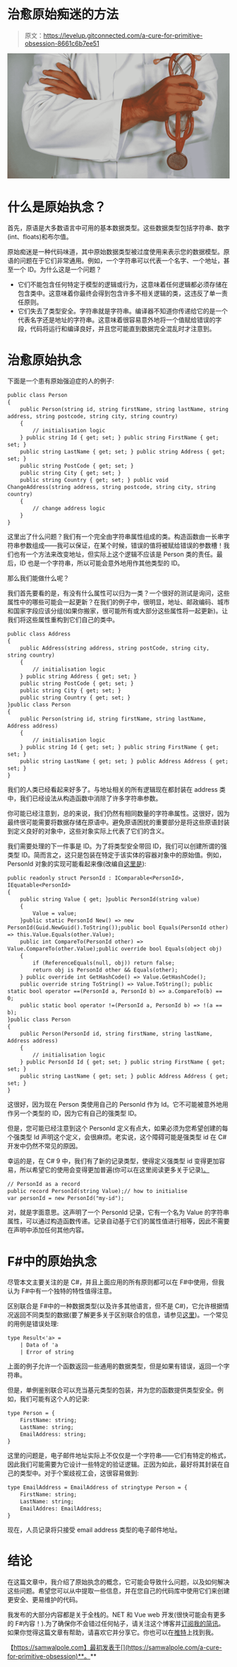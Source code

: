 # 治愈原始痴迷的方法

> 原文：<https://levelup.gitconnected.com/a-cure-for-primitive-obsession-8661c6b7ee51>

![](img/a178434d35cf144f116b80e7e0928940.png)

# 什么是原始执念？

首先，原语是大多数语言中可用的基本数据类型。这些数据类型包括字符串、数字(int、floats)和布尔值。

原始痴迷是一种代码味道，其中原始数据类型被过度使用来表示您的数据模型。原语的问题在于它们非常通用。例如，一个字符串可以代表一个名字、一个地址，甚至一个 ID。为什么这是一个问题？

*   它们不能包含任何特定于模型的逻辑或行为，这意味着任何逻辑都必须存储在包含类中。这意味着你最终会得到包含许多不相关逻辑的类，这违反了单一责任原则。
*   它们失去了类型安全。字符串就是字符串。编译器不知道你传递给它的是一个代表名字还是地址的字符串。这意味着很容易意外地将一个值赋给错误的字段，代码将运行和编译良好，并且您可能直到数据完全混乱时才注意到。

# 治愈原始执念

下面是一个患有原始强迫症的人的例子:

```
public class Person
{
    public Person(string id, string firstName, string lastName, string address, string postcode, string city, string country)
    {
        // initialisation logic
    } public string Id { get; set; } public string FirstName { get; set; }
    public string LastName { get; set; } public string Address { get; set; }
    public string PostCode { get; set; }
    public string City { get; set; }
    public string Country { get; set; } public void ChangeAddress(string address, string postcode, string city, string country)
    {
        // change address logic
    }
}
```

这里出了什么问题？我们有一个完全由字符串属性组成的类。构造函数由一长串字符串参数组成——我可以保证，在某个时候，错误的值将被赋给错误的参数槽！我们也有一个方法来改变地址，但实际上这个逻辑不应该是 Person 类的责任。最后，ID 也是一个字符串，所以可能会意外地用作其他类型的 ID。

那么我们能做什么呢？

我们首先要看的是，有没有什么属性可以归为一类？一个很好的测试是询问，这些属性中的哪些可能会一起更新？在我们的例子中，很明显，地址、邮政编码、城市和国家字段应该分组(如果你搬家，很可能所有或大部分这些属性将一起更新)。让我们将这些属性重构到它们自己的类中。

```
public class Address
{
    public Address(string address, string postCode, string city, string country)
    {
        // initialisation logic
    } public string Address { get; set; }
    public string PostCode { get; set; }
    public string City { get; set; }
    public string Country { get; set; }
}public class Person
{
    public Person(string id, string firstName, string lastName, Address address)
    {
        // initialisation logic
    } public string Id { get; set; } public string FirstName { get; set; }
    public string LastName { get; set; } public Address Address { get; set; }
}
```

我们的人类已经看起来好多了。与地址相关的所有逻辑现在都封装在 address 类中，我们已经设法从构造函数中消除了许多字符串参数。

你可能已经注意到，总的来说，我们仍然有相同数量的字符串属性。这很好，因为最终很可能需要将数据存储在原语中。避免原语困扰的重要部分是将这些原语封装到定义良好的对象中，这些对象实际上代表了它们的含义。

我们需要处理的下一件事是 ID。为了将类型安全带回 ID，我们可以创建所谓的强类型 ID。简而言之，这只是包装在特定于该实体的容器对象中的原始值。例如，PersonId 对象的实现可能看起来像(改编自[这里是](https://andrewlock.net/using-strongly-typed-entity-ids-to-avoid-primitive-obsession-part-1/)):

```
public readonly struct PersonId : IComparable<PersonId>, IEquatable<PersonId>
{
    public string Value { get; }public PersonId(string value)
    {
        Value = value;
    }public static PersonId New() => new PersonId(Guid.NewGuid().ToString());public bool Equals(PersonId other) => this.Value.Equals(other.Value);
    public int CompareTo(PersonId other) => Value.CompareTo(other.Value);public override bool Equals(object obj)
    {
        if (ReferenceEquals(null, obj)) return false;
        return obj is PersonId other && Equals(other);
    } public override int GetHashCode() => Value.GetHashCode();
    public override string ToString() => Value.ToString(); public static bool operator ==(PersonId a, PersonId b) => a.CompareTo(b) == 0;
    public static bool operator !=(PersonId a, PersonId b) => !(a == b);
}public class Person
{
    public Person(PersonId id, string firstName, string lastName, Address address)
    {
        // initialisation logic
    } public PersonId Id { get; set; } public string FirstName { get; set; }
    public string LastName { get; set; } public Address Address { get; set; }
}
```

这很好，因为现在 Person 类使用自己的 PersonId 作为 Id。它不可能被意外地用作另一个类型的 ID，因为它有自己的强类型 ID。

但是，您可能已经注意到这个 PersonId 定义有点大，如果必须为您希望创建的每个强类型 Id 声明这个定义，会很麻烦。老实说，这个障碍可能是强类型 id 在 C#开发中仍然不常见的原因。

幸运的是，在 C# 9 中，我们有了新的记录类型，使得定义强类型 id 变得更加容易，所以希望它的使用会变得更加普遍(你可以在这里阅读更多关于记录[)。](https://samwalpole.com/exciting-new-features-in-net-5)

```
// PersonId as a record
public record PersonId(string Value);// how to initialise
var personId = new PersonId("my-id");
```

对，就是字面意思。这声明了一个 PersonId 记录，它有一个名为 Value 的字符串属性，可以通过构造函数传递。记录自动基于它们的属性值进行相等，因此不需要在声明中添加任何其他内容。

# F#中的原始执念

尽管本文主要关注的是 C#，并且上面应用的所有原则都可以在 F#中使用，但我认为 F#中有一个独特的特性值得注意。

区别联合是 F#中的一种数据类型(以及许多其他语言，但不是 C#)，它允许根据情况返回不同类型的数据(要了解更多关于区别联合的信息，请参见[这里](https://samwalpole.com/a-brief-introduction-to-f-for-object-oriented-developers))。一个常见的用例是错误处理:

```
type Result<'a> =
    | Data of 'a
    | Error of string
```

上面的例子允许一个函数返回一些通用的数据类型，但是如果有错误，返回一个字符串。

但是，单例鉴别联合可以充当基元类型的包装，并为您的函数提供类型安全。例如，我们可能有这个人的记录:

```
type Person = {
    FirstName: string;
    LastName: string;
    EmailAddress: string;
}
```

这里的问题是，电子邮件地址实际上不仅仅是一个字符串——它们有特定的格式，因此我们可能需要为它设计一些特定的验证逻辑。正因为如此，最好将其封装在自己的类型中。对于个案歧视工会，这很容易做到:

```
type EmailAddress = EmailAddress of stringtype Person = {
    FirstName: string;
    LastName: string;
    EmailAddres: EmailAddress;
}
```

现在，人员记录将只接受 email address 类型的电子邮件地址。

# 结论

在这篇文章中，我介绍了原始执念的概念，它可能会导致什么问题，以及如何解决这些问题。希望您可以从中提取一些信息，并在您自己的代码库中使用它们来创建更安全、更易维护的代码。

我发布的大部分内容都是关于全栈的。NET 和 Vue web 开发(很快可能会有更多的 F#内容！).为了确保你不会错过任何帖子，请关注这个博客并[订阅我的简讯](https://samwalpole.com)。如果你觉得这篇文章有帮助，请喜欢它并分享它。你也可以在[推特](https://twitter.com/dr_sam_walpole)上找到我。

【https://samwalpole.com】最初发表于[](https://samwalpole.com/a-cure-for-primitive-obsession)**。**